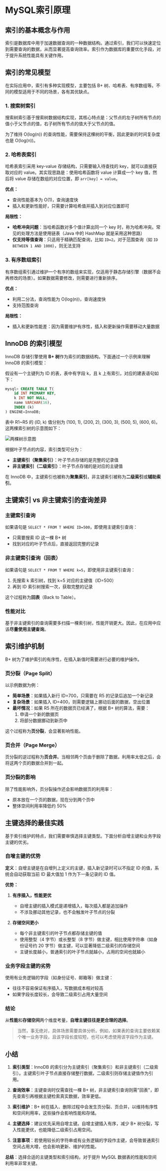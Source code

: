 # MySQL索引原理

## 索引的基本概念与作用

索引是数据库中用于加速数据查询的一种数据结构。通过索引，我们可以快速定位到需要查询的数据，从而显著提高查询效率。索引作为数据库的重要优化手段，对于提升系统性能具有关键作用。

## 索引的常见模型

在实际应用中，索引有多种实现模型，主要包括 B+ 树、哈希表、有序数组等。不同的模型适用于不同的场景，各有其优缺点。

### 1. 搜索树索引

搜索树索引基于搜索树数据结构实现，其核心特点是：父节点的左子树所有节点的值小于父节点的值，右子树所有节点的值大于父节点的值。

为了维持 O(log(n)) 的查询性能，需要保持这棵树的平衡，因此更新的时间复杂度也是 O(log(n))。

### 2. 哈希表索引

哈希表索引采用 key-value 存储结构，只需要输入待查找的 key，就可以直接获取对应的 value。其实现思路是：使用哈希函数将 value 计算成一个 key 值，然后将 value 存储在数组的对应位置，即 `arr[key] = value`。

**优点：**
- 查询性能基本为 O(1)，查询速度快
- 插入和更新性能好，只需要计算哈希值并插入到对应位置即可

**局限性：**
- **哈希冲突问题**：当哈希函数对多个值计算出同一个 key 时，称为哈希冲突。常见的处理方法是使用链表（Java 中的 HashMap 就是采用这种思路）
- **仅支持等值查询**：只适用于精确匹配查询，比如 `ID=2`。对于范围查询（如 `ID BETWEEN 1 AND 1000`），则无法支持

### 3. 有序数组索引

有序数组索引通过维护一个有序的数组来实现，仅适用于静态存储引擎（数据不会再修改的场景）。如果数据需要修改，则需要进行重新排序。

**优点：**
- 利用二分法，查询性能为 O(log(n))，查询速度快
- 支持范围查询

**局限性：**
- 插入和更新性能差：因为需要维护有序性，插入和更新操作需要移动大量数据

## InnoDB 的索引模型

InnoDB 存储引擎使用 **B+ 树**作为索引的数据结构。下面通过一个示例来理解 InnoDB 的索引模型：

假设有一个主键列为 ID 的表，表中有字段 k，且 k 上有索引，对应的建表语句如下：

```sql
mysql> CREATE TABLE T(
    id INT PRIMARY KEY, 
    k INT NOT NULL, 
    name VARCHAR(16),
    INDEX (k)
) ENGINE=InnoDB;
```

表中 R1~R5 的 (ID, k) 值分别为 (100, 1), (200, 2), (300, 3), (500, 5), (600, 6)。这两棵索引树的示意图如下：

![两棵树示意图](./image/两棵树示意图.webp)

根据叶子节点的内容，索引类型可分为：

- **主键索引（聚集索引）**：叶子节点存储的是完整的记录值
- **非主键索引（二级索引）**：叶子节点存储的是对应的主键值

在 InnoDB 中，主键索引也被称为**聚集索引**，非主键索引被称为**二级索引**或**辅助索引**。

## 主键索引 vs 非主键索引的查询差异

### 主键索引查询

如果语句是 `SELECT * FROM T WHERE ID=500`，即使用主键索引查询：

- 只需要搜索 ID 这一棵 B+ 树
- 找到对应的叶子节点后，直接返回完整的记录

### 非主键索引查询（回表）

如果语句是 `SELECT * FROM T WHERE k=5`，即使用非主键索引查询：

1. 先搜索 k 索引树，找到 k=5 对应的主键值（ID=500）
2. 再到 ID 索引树搜索一次，获取完整的记录

这个过程称为**回表**（Back to Table）。

### 性能对比

基于非主键索引的查询需要多扫描一棵索引树，性能开销更大。因此，在应用中应该**尽量使用主键查询**。

## 索引维护机制

B+ 树为了维护索引的有序性，在插入新值时需要进行必要的维护操作。

### 页分裂（Page Split）

以示例数据为例：

- **简单场景**：如果插入新行 ID=700，只需要在 R5 的记录后追加一个新记录
- **复杂场景**：如果插入 ID=400，则需要逻辑上挪动后面的数据，空出位置
- **最坏情况**：如果 R5 所在的数据页已经满了，根据 B+ 树的算法，需要：
  1. 申请一个新的数据页
  2. 将部分数据挪动到新页中

这个过程称为**页分裂**，会显著影响性能。

### 页合并（Page Merge）

页分裂的逆过程称为**页合并**。当相邻两个页由于删除了数据，利用率太低之后，会将这两个页的数据合并到一起。

### 页分裂的影响

除了性能影响外，页分裂操作还会影响数据页的利用率：

- 原本放在一个页的数据，现在分到两个页中
- 整体空间利用率降低约 50%

## 主键选择的最佳实践

基于索引维护的特点，我们需要审慎选择主键类型。下面分析自增主键和业务字段主键的优劣。

### 自增主键的优势

**定义**：自增主键是在自增列上定义的主键，插入新记录时可以不指定 ID 的值，系统会自动获取当前 ID 最大值加 1 作为下一条记录的 ID 值。

**优势：**

1. **有序插入，性能更优**
   - 自增主键的插入模式是递增插入，每次插入都是追加操作
   - 不涉及挪动其他记录，也不会触发叶子节点的分裂

2. **存储空间更小**
   - 每个非主键索引的叶子节点都存储主键的值
   - 使用整型（4 字节）或长整型（8 字节）做主键，相比使用字符串（如身份证号约 20 字节）做主键，可以显著降低二级索引的存储空间
   - 主键长度越小，普通索引的叶子节点就越小，占用的空间也就越小

### 业务字段主键的劣势

使用有业务逻辑的字段（如身份证号、邮箱等）做主键：

- 往往不容易保证有序插入，写数据成本相对较高
- 如果字段长度较长，会导致二级索引占用大量空间

### 结论

从**性能**和**存储空间**两个维度考量，**自增主键往往是更合理的选择**。

> 当然，事无绝对，具体场景需要具体分析。例如，如果表的查询主要依赖某个唯一业务字段，且该字段长度较短，也可以考虑使用该字段作为主键。

## 小结

1. **索引类型**：InnoDB 的索引分为主键索引（聚集索引）和非主键索引（二级索引）。主键索引叶子节点直接存储整行数据，二级索引则存储主键值作为引用。

2. **查询效率**：主键查询时仅需查找一棵 B+ 树，非主键索引查询则需"回表"，即先查索引再根据主键检索真实数据，效率更低。

3. **索引维护**：B+ 树在插入、删除过程中会发生页分裂、页合并，以维持有序性和空间利用率，这些操作会影响性能和存储。

4. **主键选择**：建议优先采用自增主键。自增主键插入有序，减少 B+ 树分裂，写入性能更优，也能降低二级索引占用空间。

5. **注意事项**：若使用较长的字符串或有业务逻辑的字段作主键，会导致普通索引空间占用大增，也会影响更新、维护的性能。

**总结**：选择合适的主键类型和索引结构，对于提升 MySQL 数据表的性能和空间利用率非常关键。


